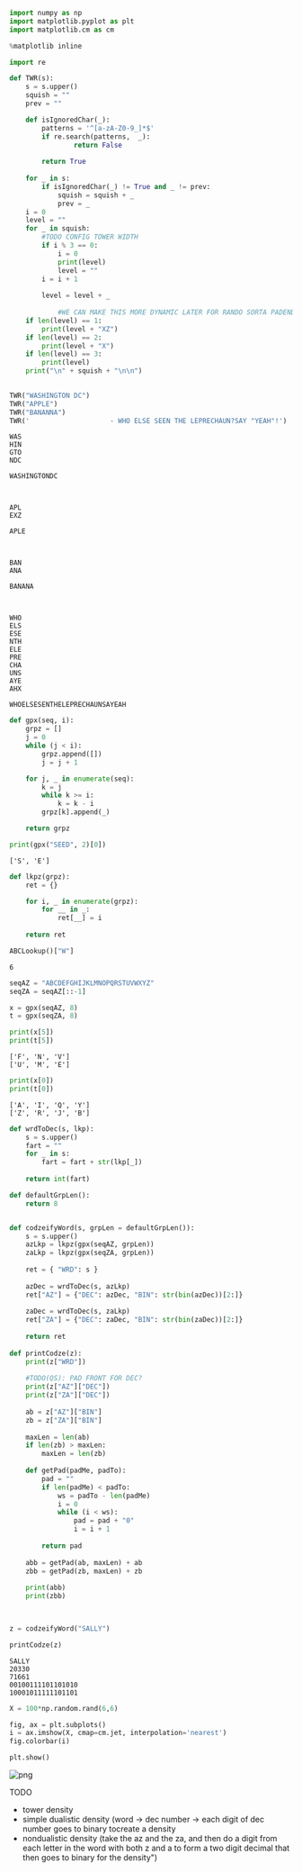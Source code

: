

```python
import numpy as np
import matplotlib.pyplot as plt
import matplotlib.cm as cm

%matplotlib inline
```


```python
import re

def TWR(s):
    s = s.upper()
    squish = ""
    prev = ""

    def isIgnoredChar(_):
        patterns = '^[a-zA-Z0-9_]*$'
        if re.search(patterns,  _):
                return False
        
        return True
    
    for _ in s:
        if isIgnoredChar(_) != True and _ != prev:
            squish = squish + _
            prev = _
    i = 0
    level = ""
    for _ in squish:
        #TODO CONFIG TOWER WIDTH
        if i % 3 == 0:
            i = 0
            print(level)
            level = ""
        i = i + 1
            
        level = level + _
            
            #WE CAN MAKE THIS MORE DYNAMIC LATER FOR RANDO SORTA PADEND
    if len(level) == 1:
        print(level + "XZ")
    if len(level) == 2:
        print(level + "X")
    if len(level) == 3:
        print(level)
    print("\n" + squish + "\n\n")

    
TWR("WASHINGTON DC")
TWR("APPLE")
TWR("BANANNA")
TWR('                    - WHO ELSE SEEN THE LEPRECHAUN?SAY "YEAH"!')
```

    
    WAS
    HIN
    GTO
    NDC
    
    WASHINGTONDC
    
    
    
    APL
    EXZ
    
    APLE
    
    
    
    BAN
    ANA
    
    BANANA
    
    
    
    WHO
    ELS
    ESE
    NTH
    ELE
    PRE
    CHA
    UNS
    AYE
    AHX
    
    WHOELSESENTHELEPRECHAUNSAYEAH
    
    



```python
def gpx(seq, i):
    grpz = []
    j = 0
    while (j < i):
        grpz.append([])
        j = j + 1

    for j, _ in enumerate(seq):
        k = j
        while k >= i:
            k = k - i
        grpz[k].append(_)

    return grpz

print(gpx("SEED", 2)[0])
```

    ['S', 'E']



```python
def lkpz(grpz):
    ret = {}

    for i, _ in enumerate(grpz):
        for __ in _:
            ret[__] = i
            
    return ret
```


```python
ABCLookup()["W"]
```




    6




```python
seqAZ = "ABCDEFGHIJKLMNOPQRSTUVWXYZ"
seqZA = seqAZ[::-1]
```


```python
x = gpx(seqAZ, 8)
t = gpx(seqZA, 8)
```


```python
print(x[5])
print(t[5])
```

    ['F', 'N', 'V']
    ['U', 'M', 'E']



```python
print(x[0])
print(t[0])
```

    ['A', 'I', 'Q', 'Y']
    ['Z', 'R', 'J', 'B']



```python
def wrdToDec(s, lkp):
    s = s.upper()
    fart = ""
    for _ in s:
        fart = fart + str(lkp[_])
        
    return int(fart)

def defaultGrpLen():
    return 8


def codzeifyWord(s, grpLen = defaultGrpLen()):
    s = s.upper()
    azLkp = lkpz(gpx(seqAZ, grpLen))
    zaLkp = lkpz(gpx(seqZA, grpLen))
    
    ret = { "WRD": s }
    
    azDec = wrdToDec(s, azLkp)
    ret["AZ"] = {"DEC": azDec, "BIN": str(bin(azDec))[2:]}
    
    zaDec = wrdToDec(s, zaLkp)
    ret["ZA"] = {"DEC": zaDec, "BIN": str(bin(zaDec))[2:]}
    
    return ret
    
def printCodze(z):
    print(z["WRD"])
    
    #TODO(QS): PAD FRONT FOR DEC?
    print(z["AZ"]["DEC"])
    print(z["ZA"]["DEC"])
    
    ab = z["AZ"]["BIN"]
    zb = z["ZA"]["BIN"]
    
    maxLen = len(ab)
    if len(zb) > maxLen:
        maxLen = len(zb)
        
    def getPad(padMe, padTo):
        pad = ""
        if len(padMe) < padTo:
            ws = padTo - len(padMe)
            i = 0
            while (i < ws):
                pad = pad + "0"
                i = i + 1
    
        return pad
    
    abb = getPad(ab, maxLen) + ab
    zbb = getPad(zb, maxLen) + zb
    
    print(abb)
    print(zbb)

    
```


```python
z = codzeifyWord("SALLY")

printCodze(z)
```

    SALLY
    20330
    71661
    00100111101101010
    10001011111101101



```python
X = 100*np.random.rand(6,6)

fig, ax = plt.subplots()
i = ax.imshow(X, cmap=cm.jet, interpolation='nearest')
fig.colorbar(i)

plt.show()
```


![png](output_11_0.png)


TODO

* tower density
* simple dualistic density (word -> dec number -> each digit of dec number goes to binary tocreate a density
* nondualistic density (take the az and the za, and then do a digit from each letter in the word with both z and a to form a two digit decimal that then goes to binary for the density")
